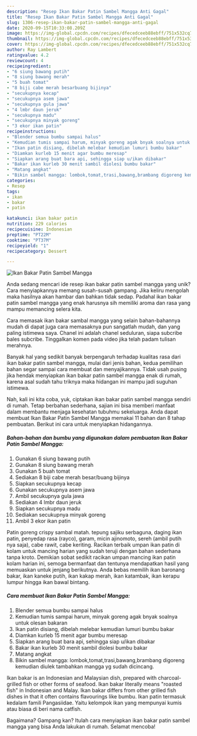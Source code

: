 ```yaml
---
description: "Resep Ikan Bakar Patin Sambel Mangga Anti Gagal"
title: "Resep Ikan Bakar Patin Sambel Mangga Anti Gagal"
slug: 1306-resep-ikan-bakar-patin-sambel-mangga-anti-gagal
date: 2020-09-15T10:33:08.209Z
image: https://img-global.cpcdn.com/recipes/dfecedceeb88ebff/751x532cq70/ikan-bakar-patin-sambel-mangga-foto-resep-utama.jpg
thumbnail: https://img-global.cpcdn.com/recipes/dfecedceeb88ebff/751x532cq70/ikan-bakar-patin-sambel-mangga-foto-resep-utama.jpg
cover: https://img-global.cpcdn.com/recipes/dfecedceeb88ebff/751x532cq70/ikan-bakar-patin-sambel-mangga-foto-resep-utama.jpg
author: Ray Lambert
ratingvalue: 4.2
reviewcount: 4
recipeingredient:
- "6 siung bawang putih"
- "8 siung bawang merah"
- "5 buah tomat"
- "8 biji cabe merah besarbuang bijinya"
- "secukupnya kecap"
- "secukupnya asem jawa"
- "secukupnya gula jawa"
- "4 lmbr daun jeruk"
- "secukupnya madu"
- "secukupnya minyak goreng"
- "3 ekor ikan patin"
recipeinstructions:
- "Blender semua bumbu sampai halus"
- "Kemudian tumis sampai harum, minyak goreng agak bnyak soalnya untuk olesan bakaran"
- "Ikan patin disiang, dibelah melebar kemudian lumuri bumbu bakar"
- "Diamkan kurleb 15 menit agar bumbu meresap"
- "Siapkan arang buat bara api, sehingga siap u/ikan dibakar"
- "Bakar ikan kurleb 30 menit sambil diolesi bumbu bakar"
- "Matang angkat"
- "Bikin sambel mangga: lombok,tomat,trasi,bawang,brambang digoreng kemudian diulek tambahkan mangga yg sudah dicincang."
categories:
- Resep
tags:
- ikan
- bakar
- patin

katakunci: ikan bakar patin 
nutrition: 229 calories
recipecuisine: Indonesian
preptime: "PT22M"
cooktime: "PT37M"
recipeyield: "1"
recipecategory: Dessert

---
```



![Ikan Bakar Patin Sambel Mangga](https://img-global.cpcdn.com/recipes/dfecedceeb88ebff/751x532cq70/ikan-bakar-patin-sambel-mangga-foto-resep-utama.jpg)

Anda sedang mencari ide resep ikan bakar patin sambel mangga yang unik? Cara menyiapkannya memang susah-susah gampang. Jika keliru mengolah maka hasilnya akan hambar dan bahkan tidak sedap. Padahal ikan bakar patin sambel mangga yang enak harusnya sih memiliki aroma dan rasa yang mampu memancing selera kita.

Cara memasak ikan bakar sambal mangga yang selain bahan-bahannya mudah di dapat juga cara memasaknya pun sangatlah mudah, dan yang paling istimewa saya. Chanel ini adalah chanel seduluran, siapa subcribe bales subcribe. Tinggalkan komen pada video jika telah padam tulisan merahnya.

Banyak hal yang sedikit banyak berpengaruh terhadap kualitas rasa dari ikan bakar patin sambel mangga, mulai dari jenis bahan, kedua pemilihan bahan segar sampai cara membuat dan menyajikannya. Tidak usah pusing jika hendak menyiapkan ikan bakar patin sambel mangga enak di rumah, karena asal sudah tahu triknya maka hidangan ini mampu jadi suguhan istimewa.


Nah, kali ini kita coba, yuk, ciptakan ikan bakar patin sambel mangga sendiri di rumah. Tetap berbahan sederhana, sajian ini bisa memberi manfaat dalam membantu menjaga kesehatan tubuhmu sekeluarga. Anda dapat membuat Ikan Bakar Patin Sambel Mangga memakai 11 bahan dan 8 tahap pembuatan. Berikut ini cara untuk menyiapkan hidangannya.

<!--inarticleads1-->

##### Bahan-bahan dan bumbu yang digunakan dalam pembuatan Ikan Bakar Patin Sambel Mangga:

1. Gunakan 6 siung bawang putih
1. Gunakan 8 siung bawang merah
1. Gunakan 5 buah tomat
1. Sediakan 8 biji cabe merah besar/buang bijinya
1. Siapkan secukupnya kecap
1. Gunakan secukupnya asem jawa
1. Ambil secukupnya gula jawa
1. Sediakan 4 lmbr daun jeruk
1. Siapkan secukupnya madu
1. Sediakan secukupnya minyak goreng
1. Ambil 3 ekor ikan patin


Patin goreng crispy sambal matah. tepung sajiku serbaguna, daging ikan patin, penyedap rasa (rayco), garam, micin ajinomoto, sereh (ambil putih nya saja), cabe rawit, cabe keriting. Racikan terbaik umpan ikan patin di kolam untuk mancing harian yang sudah teruji dengan bahan sederhana tanpa kroto. Demikian sobat sedikit racikan umpan mancing ikan patin kolam harian ini, semoga bermanfaat dan tentunya mendapatkan hasil yang memuaskan untuk jenjang berikutnya. Anda bebas memilih ikan baronang bakar, ikan kaneke putih, ikan kakap merah, ikan katambak, ikan kerapu lumpur hingga ikan bawal bintang. 

<!--inarticleads2-->

##### Cara membuat Ikan Bakar Patin Sambel Mangga:

1. Blender semua bumbu sampai halus
1. Kemudian tumis sampai harum, minyak goreng agak bnyak soalnya untuk olesan bakaran
1. Ikan patin disiang, dibelah melebar kemudian lumuri bumbu bakar
1. Diamkan kurleb 15 menit agar bumbu meresap
1. Siapkan arang buat bara api, sehingga siap u/ikan dibakar
1. Bakar ikan kurleb 30 menit sambil diolesi bumbu bakar
1. Matang angkat
1. Bikin sambel mangga: lombok,tomat,trasi,bawang,brambang digoreng kemudian diulek tambahkan mangga yg sudah dicincang.


Ikan bakar is an Indonesian and Malaysian dish, prepared with charcoal-grilled fish or other forms of seafood. Ikan bakar literally means &#34;roasted fish&#34; in Indonesian and Malay. Ikan bakar differs from other grilled fish dishes in that it often contains flavourings like bumbu. Ikan patin termasuk kedalam famili Pangasiidae. Yaitu kelompok ikan yang mempunyai kumis atau biasa di beri nama catfish. 

Bagaimana? Gampang kan? Itulah cara menyiapkan ikan bakar patin sambel mangga yang bisa Anda lakukan di rumah. Selamat mencoba!
